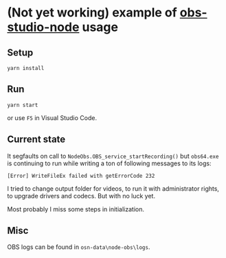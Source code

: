 # (Not yet working) example of [obs-studio-node] usage

## Setup

```
yarn install
```

## Run

```
yarn start
```

or use `F5` in Visual Studio Code.

## Current state

It segfaults on call to `NodeObs.OBS_service_startRecording()` but `obs64.exe` is continuing to run while writing a ton of following messages to its logs:

```
[Error] WriteFileEx failed with getErrorCode 232
```

I tried to change output folder for videos, to run it with administrator rights,  to upgrade drivers and codecs. But with no luck yet.

Most probably I miss some steps in initialization.

## Misc

OBS logs can be found in `osn-data\node-obs\logs`.

[obs-studio-node]: https://github.com/stream-labs/obs-studio-node "libOBS (OBS Studio) for Node.JS, Electron and similar tools"
